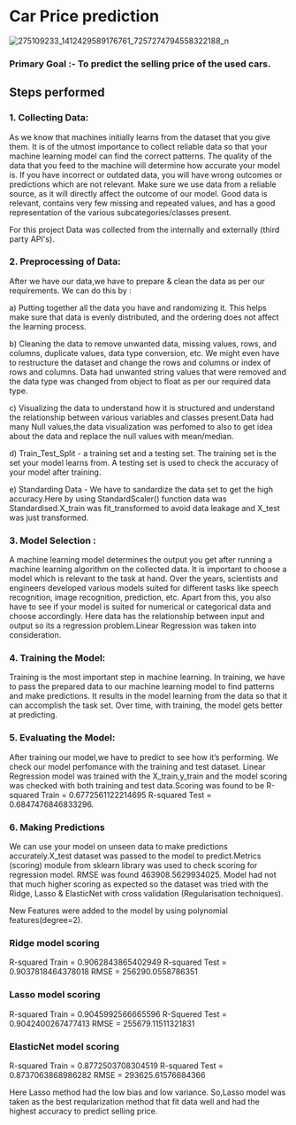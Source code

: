 # Car Price prediction

![275109233_1412429589176761_7257274794558322188_n](https://user-images.githubusercontent.com/111623861/195993279-467440e4-79a1-49e9-94fd-a9c7b15b0626.png)

### Primary Goal :- To predict the selling price of the used cars.

## Steps performed

### 1. Collecting Data:
As we know that machines initially learns from the dataset that you give them. It is of the utmost importance to collect reliable data so that your machine learning model can find the correct patterns. The quality of the data that you feed to the machine will determine how accurate your model is. If you have incorrect or outdated data, you will have wrong outcomes or predictions which are not relevant. 
Make sure we use data from a reliable source, as it will directly affect the outcome of our model. Good data is relevant, contains very few missing and repeated values, and has a good representation of the various subcategories/classes present. 

For this project Data was collected from the internally and externally (third party API's).


### 2. Preprocessing of Data:
After we have our data,we have to prepare & clean the data as per our requirements. We can do this by :

a) Putting together all the data you have and randomizing it. This helps make sure that data is evenly distributed, and the ordering does not affect the learning process.

b) Cleaning the data to remove unwanted data, missing values, rows, and columns, duplicate values, data type conversion, etc. We might even have to restructure the dataset and change the rows and columns or index of rows and columns.
Data had unwanted string values that were removed and the data type was changed from object to float as per our required data type.

c) Visualizing the data to understand how it is structured and understand the relationship between various variables and classes present.Data had many Null values,the data visualization was perfomed to also to get idea about the data and replace the null values with mean/median.

d) Train_Test_Split - a training set and a testing set. The training set is the set your model learns from. A testing set is used to check the accuracy of your model after training.

e) Standarding Data - We have to sandardize the data set to get the high accuracy.Here by using StandardScaler() function data was Standardised.X_train was fit_transformed to avoid data leakage and X_test was just transformed.

### 3. Model Selection : 
A machine learning model determines the output you get after running a machine learning algorithm on the collected data. It is important to choose a model which is relevant to the task at hand. Over the years, scientists and engineers developed various models suited for different tasks like speech recognition, image recognition, prediction, etc. Apart from this, you also have to see if your model is suited for numerical or categorical data and choose accordingly.
Here data has the relationship between input and output so its a regression problem.Linear Regression was taken into consideration.

### 4. Training the Model:
Training is the most important step in machine learning. In training, we have to pass the prepared data to our machine learning model to find patterns and make predictions. It results in the model learning from the data so that it can accomplish the task set. Over time, with training, the model gets better at predicting. 

### 5. Evaluating the Model:
After training our model,we have to predict to see how it’s performing. We check our model perfomance with the training and test dataset.
Linear Regression model was trained with the X_train,y_train and the model scoring was checked with both training and test data.Scoring was found to be R-squared Train =  0.6772561122214695 R-squared Test =  0.6847476846833296.


### 6. Making Predictions
We can use your model on unseen data to make predictions accurately.X_test dataset was passed to the model to predict.Metrics (scoring) module from sklearn library was used to check scoring for regression model.
RMSE was found 463908.5629934025. Model had not that much higher scoring as expected so the dataset was tried with the Ridge, Lasso & ElasticNet with cross validation (Regularisation techniques).

New Features were added to the model by using polynomial features(degree=2).

### Ridge model scoring 
R-squared Train =  0.9062843865402949
R-squared Test =  0.9037818464378018
RMSE =  256290.0558786351

### Lasso model scoring
R-squared Train =  0.9045992566665596
R-Squered Test =  0.9042400267477413
RMSE =  255679.11511321831

### ElasticNet model scoring
R-squared Train =  0.8772503708304519
R-squared Test =  0.8737063868986282
RMSE =  293625.61576684366

Here Lasso method had the low bias and low variance.
So,Lasso model was taken as the best reqularization method that fit data well and had the highest accuracy to predict selling price.




